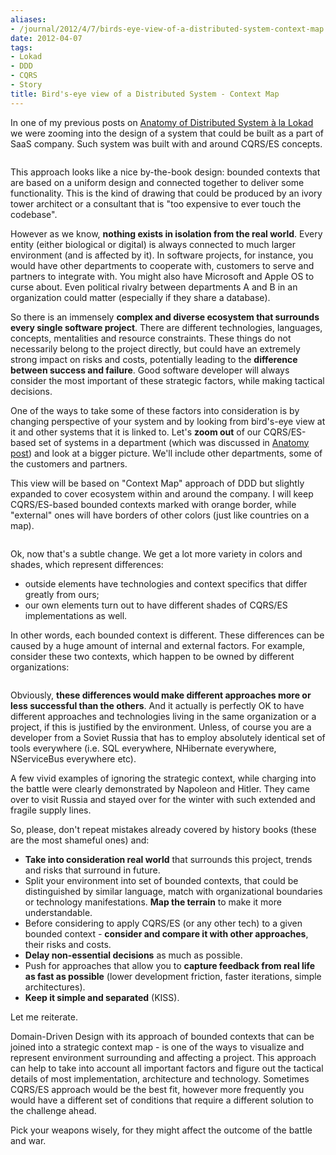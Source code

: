 ```yaml
---
aliases:
- /journal/2012/4/7/birds-eye-view-of-a-distributed-system-context-map.html/index.html
date: 2012-04-07
tags:
- Lokad
- DDD
- CQRS
- Story
title: Bird's-eye view of a Distributed System - Context Map
---
```

<p>In one of my previous posts on <a href="http://abdullin.com/journal/2012/3/31/anatomy-of-distributed-system-a-la-lokad.html">Anatomy of Distributed System à la Lokad</a> we were zooming into the design of a system that could be built as a part of SaaS company. Such system was built with and around CQRS/ES concepts.</p>

<p><span class="full-image-block ssNonEditable"><span><img src="/storage/uploads/2012/03/2012-03-31_anatomy_2_bc_connected.png" alt=""/></span></span></p>

<p>This approach looks like a nice by-the-book design: bounded contexts that are based on a uniform design and connected together to deliver some functionality. This is the kind of drawing that could be produced by an ivory tower architect or a consultant that is "too expensive to ever touch the codebase".</p>

<p>However as we know, <strong>nothing exists in isolation from the real world</strong>. Every entity (either biological  or digital) is always connected to much larger environment (and is affected by it). In software projects, for instance, you would have other departments to cooperate with, customers to serve and partners to integrate with. You might also have Microsoft and Apple OS to curse about. Even political rivalry between departments A and B in an organization could matter (especially if they share a database).</p>

<p>So there is an immensely <strong>complex and diverse ecosystem that surrounds every single software project</strong>. There are different technologies, languages, concepts, mentalities and resource constraints. These things do not necessarily belong to the project directly, but could have an extremely strong impact on risks and costs, potentially leading to the <strong>difference between success and failure</strong>. Good software developer will always consider the most important of these strategic factors, while making tactical decisions.</p>

<p>One of the ways to take some of these factors into consideration is by changing perspective of your system and by looking from bird's-eye view at it and other systems that it is linked to. Let's <strong>zoom out</strong> of our CQRS/ES-based set of systems in a department (which was discussed in <a href="http://abdullin.com/journal/2012/3/31/anatomy-of-distributed-system-a-la-lokad.html">Anatomy post</a>) and look at a bigger picture. We'll include other departments, some of the customers and partners.</p>

<p>This view will be based on "Context Map" approach of DDD but slightly expanded to cover ecosystem within and around the company. I will keep CQRS/ES-based bounded contexts marked with orange border, while "external" ones will have borders of other colors (just like countries on a map).</p>

<p><span class="full-image-block ssNonEditable"><span><img src="/storage/uploads/2012/04/2012-04-07_context-map-2.png" alt=""/></span></span></p>

<p>Ok, now that's a subtle change. We get a lot more variety in colors and shades, which represent differences:</p>

<ul>
<li>outside elements have technologies and context specifics that differ greatly from ours;</li>
<li>our own elements turn out to have different shades of CQRS/ES implementations as well.</li>
</ul>

<p>In other words, each bounded context is different. These differences can be caused by a huge amount of internal and external factors. For example, consider these two contexts, which happen to be owned by different organizations:</p>

<p><span class="full-image-block ssNonEditable"><span><img src="/storage/uploads/2012/04/2012-04-07_bcs.png" alt=""/></span></span></p>

<p>Obviously, <strong>these differences would make different approaches more or less successful than the others</strong>. And it actually is perfectly OK to have different approaches and technologies living in the same organization or a project, if this is justified by the environment. Unless, of course you are a developer from a Soviet Russia that has to employ absolutely identical set of tools everywhere (i.e. SQL everywhere, NHibernate everywhere, NServiceBus everywhere etc).</p>

<p>A few vivid examples of ignoring the strategic context, while charging into the battle were clearly demonstrated by Napoleon and Hitler. They came over to visit Russia and stayed over for the winter with such extended and fragile supply lines. </p>

<p>So, please, don't repeat mistakes already covered by history books (these are the most shameful ones) and: </p>

<ul>
<li><strong>Take into consideration real world</strong> that surrounds this project, trends and risks that surround in future.</li>
<li>Split your environment into set of bounded contexts, that could be distinguished by similar language, match with organizational boundaries or technology manifestations. <strong>Map the terrain</strong> to make it more understandable.</li>
<li>Before considering to apply CQRS/ES (or any other tech) to a given bounded context - <strong>consider and compare it with other approaches</strong>, their risks and costs.</li>
<li><strong>Delay non-essential decisions</strong> as much as possible.</li>
<li>Push for approaches that allow you to <strong>capture feedback from real life as fast as possible</strong> (lower development friction, faster iterations, simple architectures).</li>
<li><strong>Keep it simple and separated</strong> (KISS).</li>
</ul>

<p>Let me reiterate.</p>

<p>Domain-Driven Design with its approach of bounded contexts that can be joined into a strategic context map - is one of the ways to visualize and represent environment surrounding and affecting a project. This approach can help to take into account all important factors and figure out the tactical details of most implementation, architecture and technology. Sometimes CQRS/ES approach would be the best fit, however more frequently you would have a different set of conditions that require a different solution to the challenge ahead.</p>

<p>Pick your weapons wisely, for they might affect the outcome of the battle and war.</p>

